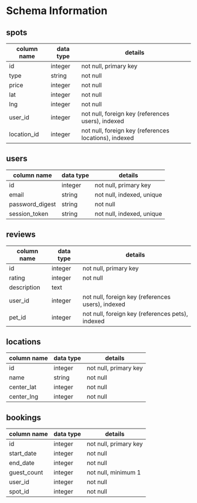 # Schema Information

## spots
column name | data type | details
------------|-----------|-----------------------
id          | integer   | not null, primary key
type        | string    | not null
price       | integer   | not null
lat         | integer   | not null
lng         | integer   | not null
user_id     | integer   | not null, foreign key (references users), indexed
location_id | integer   | not null, foreign key (references locations), indexed

## users
column name     | data type | details
----------------|-----------|-----------------------
id              | integer   | not null, primary key
email           | string    | not null, indexed, unique
password_digest | string    | not null
session_token   | string    | not null, indexed, unique

## reviews
column name     | data type | details
----------------|-----------|-----------------------
id              | integer   | not null, primary key
rating          | integer   | not null
description     | text      |
user_id         | integer   | not null, foreign key (references users), indexed
pet_id          | integer   | not null, foreign key (references pets), indexed

## locations
column name     | data type | details
----------------|-----------|-----------------------
id              | integer   | not null, primary key
name            | string    | not null
center_lat      | integer   | not null
center_lng      | integer   | not null

## bookings
column name     | data type | details
----------------|-----------|-----------------------
id              | integer   | not null, primary key
start_date      | integer   | not null
end_date        | integer   | not null
guest_count     | integer   | not null, minimum 1
user_id         | integer   | not null
spot_id         | integer   | not null
